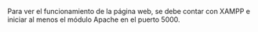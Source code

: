 Para ver el funcionamiento de la página web, se debe contar con XAMPP e iniciar al menos el módulo Apache en el puerto 5000.
